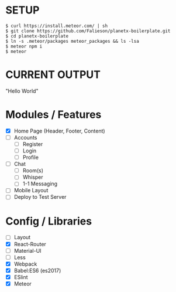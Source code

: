 # SETUP #
```
$ curl https://install.meteor.com/ | sh
$ git clone https://github.com/Falieson/planetx-boilerplate.git
$ cd planetx-boilerplate
$ ln -s .meteor/packages meteor_packages && ls -lsa
$ meteor npm i
$ meteor
```

# CURRENT OUTPUT #
"Hello World"

# Modules / Features #
- [x] Home Page (Header, Footer, Content)
- [ ] Accounts
  - [ ] Register
  - [ ] Login
  - [ ] Profile
- [ ] Chat
  - [ ] Room(s)
  - [ ] Whisper
  - [ ] 1-1 Messaging
- [ ] Mobile Layout
- [ ] Deploy to Test Server

# Config / Libraries #
- [ ] Layout
- [x] React-Router
- [ ] Material-UI
- [ ] Less
- [x] Webpack
- [x] Babel:ES6 (es2017)
- [x] ESlint
- [x] Meteor
